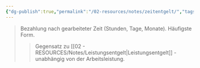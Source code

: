 ```yaml
---
{"dg-publish":true,"permalink":"/02-resources/notes/zeitentgelt/","tags":["arbeitsrecht/entgelt"],"noteIcon":"","updated":"2025-08-28T17:46:01.000+02:00"}
---
```


>Bezahlung nach gearbeiteter Zeit (Stunden, Tage, Monate). Häufigste Form.
>>Gegensatz zu [[02 - RESOURCES/Notes/Leistungsentgelt\|Leistungsentgelt]] - unabhängig von der Arbeitsleistung.